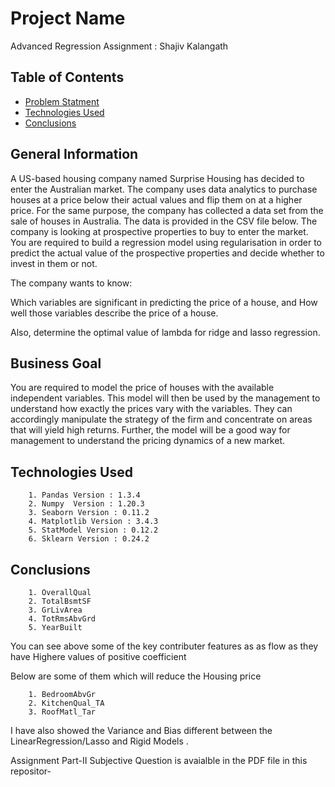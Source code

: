 # Project Name
Advanced Regression Assignment  : Shajiv Kalangath



## Table of Contents
* [Problem Statment ](#problem-statment)
* [Technologies Used](#technologies-used)
* [Conclusions](#conclusions)
<!-- You can include any other section that is pertinent to your problem -->

## General Information
A US-based housing company named Surprise Housing has decided to enter the Australian market. The company uses data analytics to purchase houses at a price below their actual values and flip them on at a higher price. For the same purpose, the company has collected a data set from the sale of houses in Australia. The data is provided in the CSV file below.
The company is looking at prospective properties to buy to enter the market. You are required to build a regression model using regularisation in order to predict the actual value of the prospective properties and decide whether to invest in them or not.

The company wants to know:

Which variables are significant in predicting the price of a house, and
How well those variables describe the price of a house. 

Also, determine the optimal value of lambda for ridge and lasso regression.
 
## Business Goal 

You are required to model the price of houses with the available independent variables. This model will then be used by the management to understand how exactly the prices vary with the variables. They can accordingly manipulate the strategy of the firm and concentrate on areas that will yield high returns. Further, the model will be a good way for management to understand the pricing dynamics of a new market.

<!-- You don't have to answer all the questions - just the ones relevant to your project. -->

## Technologies Used
        1. Pandas Version : 1.3.4
        2. Numpy  Version : 1.20.3    
        3. Seaborn Version : 0.11.2
        4. Matplotlib Version : 3.4.3
        5. StatModel Version : 0.12.2
        6. Sklearn Version : 0.24.2


## Conclusions

        1. OverallQual
        2. TotalBsmtSF
        3. GrLivArea
        4. TotRmsAbvGrd
        5. YearBuilt
        
 You can see above some of the key contributer features as as flow as they have Highere values of positive coefficient
 

Below are some of them which will reduce the Housing price

        1. BedroomAbvGr
        2. KitchenQual_TA
        3. RoofMatl_Tar


I have also showed the Variance and Bias different between the LinearRegression/Lasso and Rigid Models . 

Assignment Part-II Subjective Question is avaialble in the PDF file in this repositor- 
<!-- You don't have to answer all the questions - just the ones relevant to your project. -->




<!-- As the libraries versions keep on changing, it is recommended to mention the version of library used in this project -->
